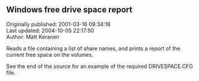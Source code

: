 ## Windows free drive space report  
Originally published: 2001-03-16 09:34:18  
Last updated: 2004-10-05 22:17:50  
Author: Matt Keranen  
  
Reads a file containing a list of share names, and prints a report of the current free space on the volumes.

See the end of the source for an example of the required DRIVESPACE.CFG file.